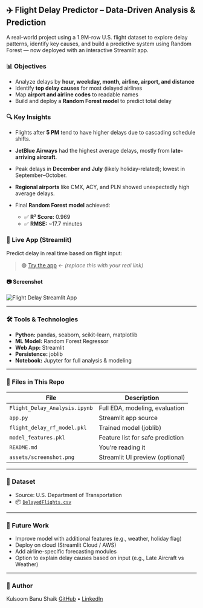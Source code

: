 
## ✈️ Flight Delay Predictor – Data-Driven Analysis & Prediction

A real-world project using a 1.9M-row U.S. flight dataset to explore delay patterns, identify key causes, and build a predictive system using Random Forest — now deployed with an interactive Streamlit app.

### 📊 Objectives

* Analyze delays by **hour, weekday, month, airline, airport, and distance**
* Identify **top delay causes** for most delayed airlines
* Map **airport and airline codes** to readable names
* Build and deploy a **Random Forest model** to predict total delay

### 🔍 Key Insights

* Flights after **5 PM** tend to have higher delays due to cascading schedule shifts.
* **JetBlue Airways** had the highest average delays, mostly from **late-arriving aircraft**.
* Peak delays in **December and July** (likely holiday-related); lowest in September–October.
* **Regional airports** like CMX, ACY, and PLN showed unexpectedly high average delays.
* Final **Random Forest model** achieved:

  * ✅ **R² Score:** 0.969
  * ✅ **RMSE:** \~17.7 minutes

### 🤖 Live App (Streamlit)

Predict delay in real time based on flight input:

> 🟢 [Try the app](https://your-deployed-streamlit-link.streamlit.app) ← *(replace this with your real link)*

#### 📷 Screenshot

![Flight Delay Streamlit App](assets/screenshot.png)

---

### 🛠️ Tools & Technologies

* **Python:** pandas, seaborn, scikit-learn, matplotlib
* **ML Model:** Random Forest Regressor
* **Web App:** Streamlit
* **Persistence:** joblib
* **Notebook:** Jupyter for full analysis & modeling

---

### 🧪 Files in This Repo

| File                          | Description                      |
| ----------------------------- | -------------------------------- |
| `Flight_Delay_Analysis.ipynb` | Full EDA, modeling, evaluation   |
| `app.py`                      | Streamlit app source             |
| `flight_delay_rf_model.pkl`   | Trained model (joblib)           |
| `model_features.pkl`          | Feature list for safe prediction |
| `README.md`                   | You’re reading it                |
| `assets/screenshot.png`       | Streamlit UI preview (optional)  |

---

### 🔗 Dataset

* Source: U.S. Department of Transportation
* 📦 [`DelayedFlights.csv`](https://www.kaggle.com/datasets/usdot/flight-delays)

---

### 📌 Future Work

* Improve model with additional features (e.g., weather, holiday flag)
* Deploy on cloud (Streamlit Cloud / AWS)
* Add airline-specific forecasting modules
* Option to explain delay causes based on input (e.g., Late Aircraft vs Weather)

---

### 🧠 Author

Kulsoom Banu Shaik
[GitHub](https://github.com/yourusername) • [LinkedIn](https://www.linkedin.com/in/yourusername)

